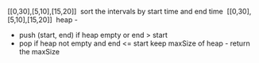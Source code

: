 [[0,30],[5,10],[15,20]]
​
sort the intervals by start time and end time
​
[[0,30],[5,10],[15,20]]
​
heap -
- push (start, end) if heap empty or end > start
- pop if heap not empty and end <= start
keep maxSize of heap -
​
return the maxSize
​
​